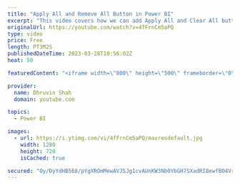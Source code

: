 ```yaml
---
title: "Apply All and Remove All Button in Power BI"
excerpt: "This video covers how we can add Apply All and Clear All buttons in Power BI report. This new feature is a game changer if you want improve your Power BI report performance. So, Let's get started!  Chapters: 00:00 Start 01:00 Different Ways to Apply All and Clear All 02:24 Perform Testing  #PowerBI #PowerBIDesktop"
originalUrl: https://youtube.com/watch?v=4fFrnCm5aPQ
type: video
price: Free
length: PT3M2S
publishedDateTime: 2023-03-28T10:56:02Z
heat: 50

featuredContent: "<iframe width=\"800\" height=\"500\" frameborder=\"0\" src=\"https://www.youtube.com/embed/4fFrnCm5aPQ\" allow=\"accelerometer; autoplay; encrypted-media; gyroscope; picture-in-picture\" allowfullscreen></iframe>"

provider:
  name: Dhruvin Shah
  domain: youtube.com

topics:
  - Power BI

images:
  - url: https://i.ytimg.com/vi/4fFrnCm5aPQ/maxresdefault.jpg
    width: 1280
    height: 720
    isCached: true

secured: "Oy/DyYdHB568/pYgXROmMewAVJSJg1cvAUnKW3NbOYbGH7SXadRI8ewfBO4Vrj/U68miEgQgT/XkUFRFhrjVup21WywUJ1tTtA5FmoZBZ6MsWoTqxxbA9d7Db6l7/YGWtLc+eoS3JWPQvRQkWoQaR9F50qNf323ESsYDdzxyoQcfN/UtFIcJKoQj2PKeafDrJ7G7nfT8C98Hn+zsC2aYveKYkwybIkWaewLbeZXpAX8OpmXdZsjHAj0rO9A/Pb66zGLUeuyP3chBhANVQt7Rf3pV7VuQPM+xO+zxPBRUYuCN7D5ppAI2+6Eul0Bw8haAPBFnfM1aRiy8cNm/pyWu6zAG4Pp19s6JnTmuh0AF/Lg0R06KP+PDBnMTZC7FZ5/wXGK2ExEfsYoYkFUA3TEOOtnBqZ/+7f2r7b39Y1J33Vc=;t8gMGe2hK9DbEw4xSxwLrg=="
---
```


